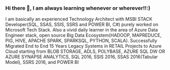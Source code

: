 ### Hi there 👋, I am always learning whenever or wherever!!:)

I am basically an experienced Technology Architect with MSBI STACK Developer(SQL, SSAS, SSIS, SSRS and POWER BI, C#) purely worked on Microsoft Tech Stack.
Also a vivid daily learner in the area of Azure Data Engineer stack, open source Big Data Ecosystem(HADOOP, MAPREDUCE, PIG, HIVE, APACHE SPARK, SPARKSQL, PYTHON, SCALA).
Successfully Migrated End to End 15 Years Legacy Systems in RETAIL Projects to Azure Cloud starting from BLOB STORAGE, ADLS, POLYBASE, AZURE SQL DW OR AZURE SYNAPSE ANALYTICS, SQL 2016, SSIS 2016, SSAS 2016(Tabular Model), SSRS 2016, and POWER BI 

<!--
**gogetterarun/gogetterarun** is a ✨ _special_ ✨ repository because its `README.md` (this file) appears on your GitHub profile.

Here are some ideas to get you started:

- 🌱 I’m currently learning ...

-->
